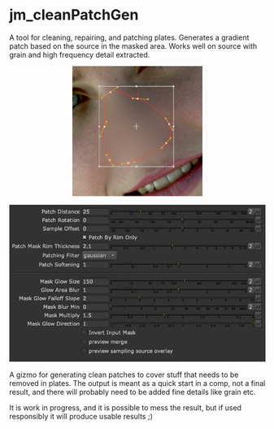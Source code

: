 # jm_cleanPatchGen

A tool for cleaning, repairing, and patching plates. Generates a gradient patch based on the source in the masked area. Works well on source with grain and high frequency detail extracted.


<p align="center">
<img src="jm_cleanPatchGen.png">
</p>


<p align="center">
<img src="jm_cleanPatchGen_UI.png">
</p>



A gizmo for generating clean patches to cover stuff that needs to be removed in plates. The output is meant as a quick start in a comp, not a final result, and there will probably need to be added fine details like grain etc.


It is work in progress, and it is possible to mess the result, but if used responsibly it will produce usable results ;)